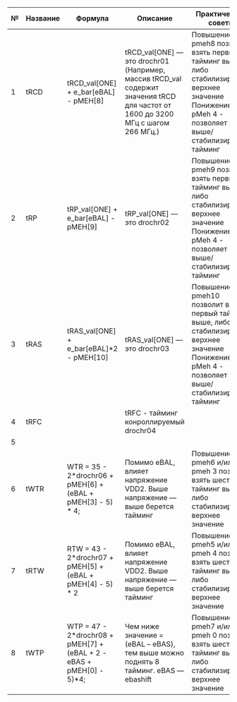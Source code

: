 | № | Название | Формула                                                                | Описание                                                                                                                              | Практические советы                                                                                                                                       |
|---|----------|------------------------------------------------------------------------|---------------------------------------------------------------------------------------------------------------------------------------|-----------------------------------------------------------------------------------------------------------------------------------------------------------|
| 1 | tRCD     | tRCD_val[ONE]   + e_bar[eBAL] - pMEH[8]                                | tRCD_val[ONE]   — это drochr01  (Например, массив tRCD_val содержит значения tRCD для частот    от 1600 до 3200 МГц с шагом 266 МГц.) | Повышение pmeh8 позволит взять первый тайминг выше, либо стабилизировать верхнее значение Понижение pMeh 4 - позволяет взять выше/стабилизирует тайминг   |
| 2 | tRP      | tRP_val[ONE] + e_bar[eBAL] -   pMEH[9]                                 | tRP_val[ONE] — это drochr02                                                                                                           | Повышение pmeh9 позволит взять первый тайминг выше, либо стабилизировать верхнее значение Понижение pMeh 4 - позволяет взять выше/стабилизирует тайминг   |
| 3 | tRAS     | tRAS_val[ONE] + e_bar[eBAL]*2 -   pMEH[10]                             | tRAS_val[ONE] — это   drochr03                                                                                                        | Повышение pmeh10 позволит взять первый тайминг выше, либо стабилизировать верхнее значение Понижение pMeh 4 - позволяет взять выше/стабилизирует тайминг  |
| 4 | tRFC     |                                                                        | tRFC - тайминг конроллируемый drochr04                                                                                                |                                                                                                                                                           |
| 5 |          |                                                                        |                                                                                                                                       |                                                                                                                                                           |
| 6 | tWTR     | WTR = 35 - 2*drochr06 + pMEH[6] + (eBAL + pMEH[3] - 5) * 4;            | Помимо eBAL, влияет напряжение   VDD2. Выше напряжение — выше берется тайминг                                                         | Повышение pmeh6 и/или pmeh 3 позволит взять шестой тайминг выше, либо стабилизировать верхнее значение                                                    |
| 7 | tRTW     | RTW = 43 - 2*drochr07 + pMEH[5] + (eBAL + pMEH[4] - 5) * 2             | Помимо eBAL, влияет напряжение   VDD2. Выше напряжение — выше берется тайминг                                                         | Повышение pmeh5 и/или pmeh 4 позволит взять шестой тайминг выше, либо стабилизировать верхнее значение                                                    |
| 8 | tWTP     | WTP = 47 - 2*drochr08 + pMEH[7] + (eBAL + 2 - eBAS + pMEH[0] -   5)*4; | Чем ниже значение = (eBAL – eBAS), тем выше можно поднять 8 тайминг. eBAS — ebashift                                                  | Повышение pmeh7 и/или pmeh 0 позволит взять шестой тайминг выше, либо стабилизировать верхнее значение                                                    |
